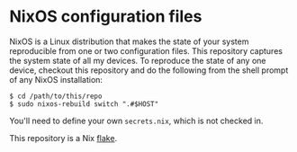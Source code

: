 # NixOS configuration files

NixOS is a Linux distribution that makes the state of your system
reproducible from one or two configuration files. This repository
captures the system state of all my devices. To reproduce the state of
any one device, checkout this repository and do the following from the
shell prompt of any NixOS installation:

```shell
$ cd /path/to/this/repo
$ sudo nixos-rebuild switch ".#$HOST"
```

You'll need to define your own `secrets.nix`, which is not checked in.

This repository is a Nix [flake][flakes].

[flakes]: https://wiki.nixos.org/wiki/Flakes
